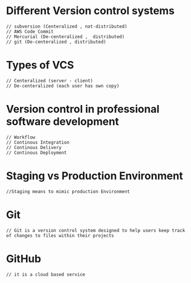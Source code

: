 # Different Version control systems
~~~
// subversion (Centeralized , not-distributed)
// AWS Code Commit
// Mercurial (De-centeralized ,  distributed)
// git (De-centeralized , distributed) 

~~~

# Types of VCS
~~~
// Centeralized (server - client)
// De-centeralized (each user has own copy)
~~~

# Version control in professional software development
~~~
// Workflow 
// Continous Integration
// Continous Delivery
// Continous Deployment
~~~
# Staging vs Production Environment
~~~
//Staging means to mimic production Environment
~~~
# Git 
~~~
// Git is a version control system designed to help users keep track of changes to files within their projects
~~~

# GitHub
~~~
// it is a cloud based service 
~~~
